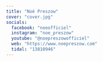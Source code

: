 ```yaml
---
title: "Noé Preszow"
cover: "cover.jpg"
socials:
  facebook: "noeofficiel"
  instagram: "noe_preszow"
  youtube: "@noepreszowofficiel"
  web: "https://www.noepreszow.com"
  tidal: "13810946"
---
```

